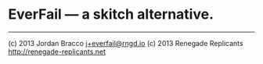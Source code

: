 # EverFail — a skitch alternative.


---

(c) 2013 Jordan Bracco <j+everfail@rngd.io>
(c) 2013 Renegade Replicants <http://renegade-replicants.net>

